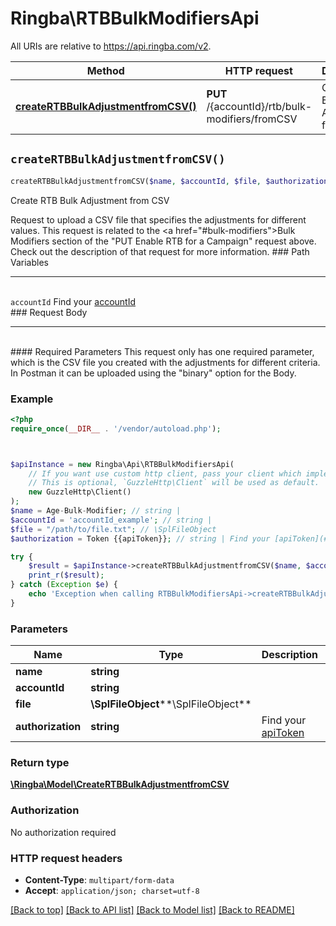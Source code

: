 # Ringba\RTBBulkModifiersApi

All URIs are relative to https://api.ringba.com/v2.

Method | HTTP request | Description
------------- | ------------- | -------------
[**createRTBBulkAdjustmentfromCSV()**](RTBBulkModifiersApi.md#createRTBBulkAdjustmentfromCSV) | **PUT** /{accountId}/rtb/bulk-modifiers/fromCSV | Create RTB Bulk Adjustment from CSV


## `createRTBBulkAdjustmentfromCSV()`

```php
createRTBBulkAdjustmentfromCSV($name, $accountId, $file, $authorization): \Ringba\Model\CreateRTBBulkAdjustmentfromCSV
```

Create RTB Bulk Adjustment from CSV

Request to upload a CSV file that specifies the adjustments for different values. This request is related to the <a href=\"#bulk-modifiers\">Bulk Modifiers</a> section of the \"PUT Enable RTB for a Campaign\" request above. Check out the description of that request for more information.  ### Path Variables  <hr> <br>  ``accountId`` Find your [accountId](#get-your-account-information) <br>   ### Request Body <hr> <br>  #### Required Parameters  This request only has one required parameter, which is the CSV file you created with the adjustments for different criteria. In Postman it can be uploaded using the \"binary\" option for the Body.

### Example

```php
<?php
require_once(__DIR__ . '/vendor/autoload.php');



$apiInstance = new Ringba\Api\RTBBulkModifiersApi(
    // If you want use custom http client, pass your client which implements `GuzzleHttp\ClientInterface`.
    // This is optional, `GuzzleHttp\Client` will be used as default.
    new GuzzleHttp\Client()
);
$name = Age-Bulk-Modifier; // string | 
$accountId = 'accountId_example'; // string | 
$file = "/path/to/file.txt"; // \SplFileObject
$authorization = Token {{apiToken}}; // string | Find your [apiToken](#get-or-create-api-token)

try {
    $result = $apiInstance->createRTBBulkAdjustmentfromCSV($name, $accountId, $file, $authorization);
    print_r($result);
} catch (Exception $e) {
    echo 'Exception when calling RTBBulkModifiersApi->createRTBBulkAdjustmentfromCSV: ', $e->getMessage(), PHP_EOL;
}
```

### Parameters

Name | Type | Description  | Notes
------------- | ------------- | ------------- | -------------
 **name** | **string**|  |
 **accountId** | **string**|  |
 **file** | **\SplFileObject****\SplFileObject**|  |
 **authorization** | **string**| Find your [apiToken](#get-or-create-api-token) | [optional]

### Return type

[**\Ringba\Model\CreateRTBBulkAdjustmentfromCSV**](../Model/CreateRTBBulkAdjustmentfromCSV.md)

### Authorization

No authorization required

### HTTP request headers

- **Content-Type**: `multipart/form-data`
- **Accept**: `application/json; charset=utf-8`

[[Back to top]](#) [[Back to API list]](../../README.md#endpoints)
[[Back to Model list]](../../README.md#models)
[[Back to README]](../../README.md)
